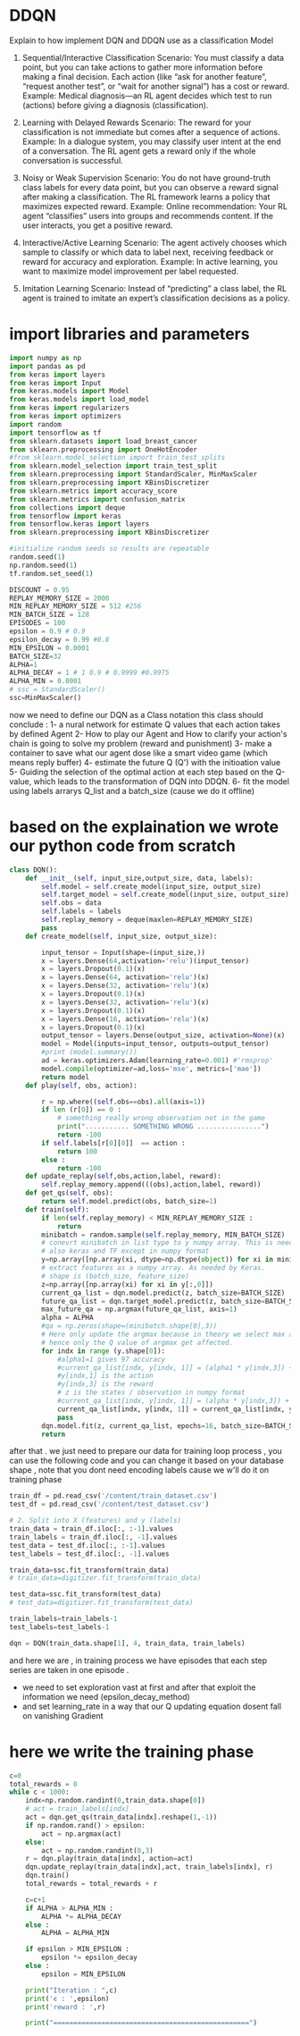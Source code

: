 # DDQN
Explain to how implement DQN and DDQN use as a classification Model

1. Sequential/Interactive Classification
Scenario: You must classify a data point, but you can take actions to gather more information before making a final decision. Each action (like “ask for another feature”, “request another test”, or “wait for another signal”) has a cost or reward.
Example: Medical diagnosis—an RL agent decides which test to run (actions) before giving a diagnosis (classification).

2. Learning with Delayed Rewards
Scenario: The reward for your classification is not immediate but comes after a sequence of actions.
Example: In a dialogue system, you may classify user intent at the end of a conversation. The RL agent gets a reward only if the whole conversation is successful.

3. Noisy or Weak Supervision
Scenario: You do not have ground-truth class labels for every data point, but you can observe a reward signal after making a classification. The RL framework learns a policy that maximizes expected reward.
Example: Online recommendation: Your RL agent “classifies” users into groups and recommends content. If the user interacts, you get a positive reward.

4. Interactive/Active Learning
Scenario: The agent actively chooses which sample to classify or which data to label next, receiving feedback or reward for accuracy and exploration.
Example: In active learning, you want to maximize model improvement per label requested.

5. Imitation Learning
Scenario: Instead of “predicting” a class label, the RL agent is trained to imitate an expert’s classification decisions as a policy.


# import libraries and parameters
````python
import numpy as np
import pandas as pd
from keras import layers
from keras import Input
from keras.models import Model
from keras.models import load_model
from keras import regularizers
from keras import optimizers
import random
import tensorflow as tf
from sklearn.datasets import load_breast_cancer
from sklearn.preprocessing import OneHotEncoder
#from sklearn.model_selection import train_test_splits
from sklearn.model_selection import train_test_split
from sklearn.preprocessing import StandardScaler, MinMaxScaler
from sklearn.preprocessing import KBinsDiscretizer
from sklearn.metrics import accuracy_score
from sklearn.metrics import confusion_matrix
from collections import deque
from tensorflow import keras
from tensorflow.keras import layers
from sklearn.preprocessing import KBinsDiscretizer

#initialize random seeds so results are repeatable
random.seed(1)
np.random.seed(1)
tf.random.set_seed(1)

DISCOUNT = 0.95
REPLAY_MEMORY_SIZE = 2000
MIN_REPLAY_MEMORY_SIZE = 512 #256
MIN_BATCH_SIZE = 128
EPISODES = 100
epsilon = 0.9 # 0.9
epsilon_decay = 0.99 #0.8
MIN_EPSILON = 0.0001
BATCH_SIZE=32
ALPHA=1
ALPHA_DECAY = 1 # 1 0.9 # 0.9999 #0.9975
ALPHA_MIN = 0.0001
# ssc = StandardScaler()
ssc=MinMaxScaler()
````

now we need to define our DQN as a Class notation this class should conclude :
       1- a nural network for estimate Q values that each action takes by defined Agent
       2-  How to play our Agent and How  to clarify your action's chain is going to solve my problem (reward and punishment)
       3- make a container to save what our agent dose like a smart video game (which means reply buffer)
       4- estimate the future Q (Q') with the initioation value 
       5- Guiding the selection of the optimal action at each step based on the Q-value, which leads to the transformation of DQN into DDQN.
       6- fit the model using labels arrarys Q_list and a batch_size (cause we do it offline)

# based on the explaination we wrote our python code from scratch 
``` python
class DQN():
    def __init__(self, input_size,output_size, data, labels):
        self.model = self.create_model(input_size, output_size)
        self.target_model = self.create_model(input_size, output_size)
        self.obs = data
        self.labels = labels
        self.replay_memory = deque(maxlen=REPLAY_MEMORY_SIZE)
        pass
    def create_model(self, input_size, output_size):

        input_tensor = Input(shape=(input_size,))
        x = layers.Dense(64,activation='relu')(input_tensor)
        x = layers.Dropout(0.1)(x)
        x = layers.Dense(64, activation='relu')(x)
        x = layers.Dense(32, activation='relu')(x)
        x = layers.Dropout(0.1)(x)
        x = layers.Dense(32, activation='relu')(x)
        x = layers.Dropout(0.1)(x)
        x = layers.Dense(16, activation='relu')(x)
        x = layers.Dropout(0.1)(x)
        output_tensor = layers.Dense(output_size, activation=None)(x)
        model = Model(inputs=input_tensor, outputs=output_tensor)
        #print (model.summary())
        ad = keras.optimizers.Adam(learning_rate=0.001) #'rmsprop'
        model.compile(optimizer=ad,loss='mse', metrics=['mae'])
        return model
    def play(self, obs, action):

        r = np.where((self.obs==obs).all(axis=1))
        if len (r[0]) == 0 :
            # something really wrong observation not in the game
            print("........... SOMETHING WRONG ................")
            return -100
        if self.labels[r[0][0]]  == action :
            return 100
        else :
            return -100
    def update_replay(self,obs,action,label, reward):
        self.replay_memory.append(((obs),action,label, reward))
    def get_qs(self, obs):
        return self.model.predict(obs, batch_size=1)
    def train(self):
        if len(self.replay_memory) < MIN_REPLAY_MEMORY_SIZE :
            return
        minibatch = random.sample(self.replay_memory, MIN_BATCH_SIZE)
        # conevrt minibatch in list type to y numpy array. This is needed for access
        # also keras and TF except in numpy format
        y=np.array([np.array(xi, dtype=np.dtype(object)) for xi in minibatch])
        # extract features as a numpy array. As needed by Keras.
        # shape is (batch_size, feature_size)
        z=np.array([np.array(xi) for xi in y[:,0]])
        current_qa_list = dqn.model.predict(z, batch_size=BATCH_SIZE)
        future_qa_list = dqn.target_model.predict(z, batch_size=BATCH_SIZE)
        max_future_qa = np.argmax(future_qa_list, axis=1)
        alpha = ALPHA
        #qa = np.zeros(shape=(minibatch.shape[0],3))
        # Here only update the argmax because in theory we select max action
        # hence only the Q value of argmax get affected.
        for indx in range (y.shape[0]):
            #alpha1=1 gives 97 accuracy
            #current_qa_list[indx, y[indx, 1]] = (alpha1 * y[indx,3]) + ((1-alpha1)*max_future_qa[indx])
            #y[indx,1] is the action
            #y[indx,3] is the reward
            # z is the states / observation in numpy format
            #current_qa_list[indx, y[indx, 1]] = (alpha * y[indx,3]) + ((1-alpha)*max_future_qa[indx])
            current_qa_list[indx, y[indx, 1]] = current_qa_list[indx, y[indx, 1]] + (alpha * (y[indx,3])-current_qa_list[indx, y[indx, 1]] )
            pass
        dqn.model.fit(z, current_qa_list, epochs=16, batch_size=BATCH_SIZE, verbose=0)
        return

```

after that . we just need to prepare our data for training loop process , you can use the following code and you can change it based on your database shape , note that you dont need encoding labels cause we w'll do it on training phase 

``` python 
train_df = pd.read_csv('/content/train_dataset.csv')
test_df = pd.read_csv('/content/test_dataset.csv')

# 2. Split into X (features) and y (labels)
train_data = train_df.iloc[:, :-1].values
train_labels = train_df.iloc[:, -1].values
test_data = test_df.iloc[:, :-1].values
test_labels = test_df.iloc[:, -1].values 

train_data=ssc.fit_transform(train_data)
# train_data=digitizer.fit_transform(train_data)

test_data=ssc.fit_transform(test_data)
# test_data=digitizer.fit_transform(test_data)

train_labels=train_labels-1
test_labels=test_labels-1

dqn = DQN(train_data.shape[1], 4, train_data, train_labels)
```

and here we are , in training process we have episodes that each  step series are  taken in one episode . 

- we need to set exploration vast at first and after that exploit the information we need (epsilon_decay_method)
-  and set learning_rate in a way that our Q updating equation dosent fall on vanishing Gradient

# here we write the training phase 
``` python
c=0
total_rewards = 0
while c < 1000:
    indx=np.random.randint(0,train_data.shape[0])
    # act = train_labels[indx]
    act = dqn.get_qs(train_data[indx].reshape(1,-1))
    if np.random.rand() > epsilon:
        act = np.argmax(act)
    else:
        act = np.random.randint(0,3)
    r = dqn.play(train_data[indx], action=act)
    dqn.update_replay(train_data[indx],act, train_labels[indx], r)
    dqn.train()
    total_rewards = total_rewards + r

    c=c+1
    if ALPHA > ALPHA_MIN :
        ALPHA *= ALPHA_DECAY
    else :
        ALPHA = ALPHA_MIN

    if epsilon > MIN_EPSILON :
        epsilon *= epsilon_decay
    else :
        epsilon = MIN_EPSILON

    print("Iteration : ",c)
    print('ϵ : ',epsilon)
    print('reward : ',r)

    print("=================================================")
```





